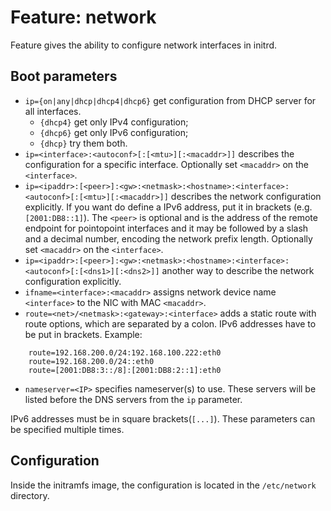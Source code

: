 # Feature: network

Feature gives the ability to configure network interfaces in initrd.

## Boot parameters

- `ip={on|any|dhcp|dhcp4|dhcp6}` get configuration from DHCP server for all interfaces.
  - `{dhcp4}` get only IPv4 configuration;
  - `{dhcp6}` get only IPv6 configuration;
  - `{dhcp}` try them both.
- `ip=<interface>:<autoconf>[:[<mtu>][:<macaddr>]]` describes the configuration for a specific interface. Optionally set `<macaddr>` on the `<interface>`.
- `ip=<ipaddr>:[<peer>]:<gw>:<netmask>:<hostname>:<interface>:<autoconf>[:[<mtu>][:<macaddr>]]` describes the network configuration explicitly. If you want do define a IPv6 address, put it in brackets (e.g. `[2001:DB8::1]`). The `<peer>` is optional and is the address of the remote endpoint for pointopoint interfaces and it may be followed by a slash and a decimal number, encoding the network prefix length. Optionally set `<macaddr>` on the `<interface>`.
- `ip=<ipaddr>:[<peer>]:<gw>:<netmask>:<hostname>:<interface>:<autoconf>[:[<dns1>][:<dns2>]]` another way to describe the network configuration explicitly.
- `ifname=<interface>:<macaddr>` assigns network device name `<interface>` to the NIC with MAC `<macaddr>`.
- `route=<net>/<netmask>:<gateway>:<interface>` adds a static route with route options, which are separated by a colon. IPv6 addresses have to be put in brackets. Example:
```
    route=192.168.200.0/24:192.168.100.222:eth0
    route=192.168.200.0/24::eth0
    route=[2001:DB8:3::/8]:[2001:DB8:2::1]:eth0
```
- `nameserver=<IP>` specifies nameserver(s) to use. These servers will be listed before the DNS servers from the `ip` parameter.

IPv6 addresses must be in square brackets(`[...]`).
These parameters can be specified multiple times.

## Configuration

Inside the initramfs image, the configuration is located in the `/etc/network` directory.
